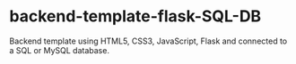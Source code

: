 # backend-template-flask-SQL-DB
Backend template using HTML5, CSS3, JavaScript, Flask and connected to a SQL or MySQL database.
